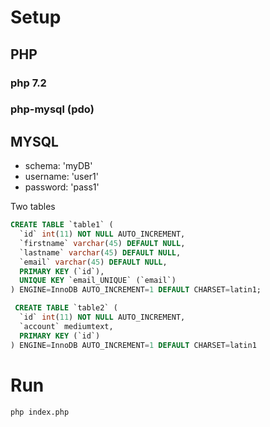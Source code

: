 # Setup

## PHP

### php 7.2

### php-mysql (pdo)

## MYSQL

- schema: 'myDB'
- username: 'user1'
- password: 'pass1'

Two tables

```sql
CREATE TABLE `table1` (
  `id` int(11) NOT NULL AUTO_INCREMENT,
  `firstname` varchar(45) DEFAULT NULL,
  `lastname` varchar(45) DEFAULT NULL,
  `email` varchar(45) DEFAULT NULL,
  PRIMARY KEY (`id`),
  UNIQUE KEY `email_UNIQUE` (`email`)
) ENGINE=InnoDB AUTO_INCREMENT=1 DEFAULT CHARSET=latin1;

 CREATE TABLE `table2` (
  `id` int(11) NOT NULL AUTO_INCREMENT,
  `account` mediumtext,
  PRIMARY KEY (`id`)
) ENGINE=InnoDB AUTO_INCREMENT=1 DEFAULT CHARSET=latin1
```

# Run

```bash
php index.php
```
